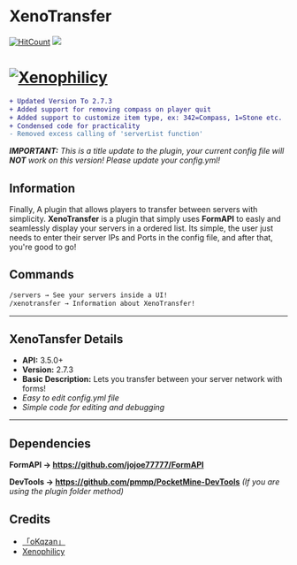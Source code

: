 # XenoTransfer
[![HitCount](http://hits.dwyl.io/Xenophilicy/XenoTransfer.svg)](http://hits.dwyl.io/Xenophilicy/XenoTransfer)
![](https://img.shields.io/discord/490677165289897995.svg?style=flat-square)

# [![Xenophilicy](https://i.imgur.com/4Hcu5Ms.png)]()

```diff
+ Updated Version To 2.7.3
+ Added support for removing compass on player quit
+ Added support to customize item type, ex: 342=Compass, 1=Stone etc.
+ Condensed code for practicality
- Removed excess calling of 'serverList function'
```

***IMPORTANT:*** *This is a title update to the plugin, your current config file will **NOT** work on this version! Please update your config.yml!*

## Information
Finally, A plugin that allows players to transfer between servers with simplicity. **XenoTransfer** is a plugin that simply uses **FormAPI** to easly and seamlessly display your servers in a ordered list. Its simple, the user just needs to enter their server IPs and Ports in the config file, and after that, you're good to go!

## Commands
```diff
/servers → See your servers inside a UI!
/xenotransfer → Information about XenoTransfer!
```
***

## XenoTansfer Details
* **API:** 3.5.0+
* **Version:** 2.7.3
* **Basic Description:** Lets you transfer between your server network with forms!
* *Easy to edit config.yml file*
* *Simple code for editing and debugging*
***

## Dependencies
**FormAPI →  https://github.com/jojoe77777/FormAPI**

**DevTools → https://github.com/pmmp/PocketMine-DevTools** *(If you are using the plugin folder method)*

## Credits
* [「oKqzan」](https://github.com/oKqzan/)
* [Xenophilicy](https://github.com/Xenophilicy/)
